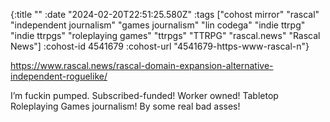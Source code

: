 {:title ""
 :date "2024-02-20T22:51:25.580Z"
 :tags ["cohost mirror" "rascal" "independent journalism" "games journalism" "lin codega" "indie ttrpg" "indie ttrpgs" "roleplaying games" "ttrpgs" "TTRPG" "rascal.news" "Rascal News"]
 :cohost-id 4541679
 :cohost-url "4541679-https-www-rascal-n"}

https://www.rascal.news/rascal-domain-expansion-alternative-independent-roguelike/

I’m fuckin pumped. Subscribed-funded! Worker owned! Tabletop Roleplaying Games journalism! By some real bad asses!
